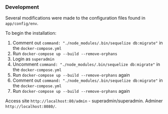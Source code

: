 ### Development
Several modifications were made to the configuration files found in `app/config/env`.

To begin the installation:

1. Comment out `command: "./node_modules/.bin/sequelize db:migrate"` in the `docker-compose.yml`
2. Run `docker-compose up --build --remove-orphans`
3. Login as `superadmin`
4. Uncomment `command: "./node_modules/.bin/sequelize db:migrate"` in the `docker-compose.yml`
5. Run `docker-compose up --build --remove-orphans` again
6. Comment out `command: "./node_modules/.bin/sequelize db:migrate"` in the `docker-compose.yml`
7. Run `docker-compose up --build --remove-orphans` again

Access site `http://localhost:80/admin` - superadmin/superadmin.
Adminer `http://localhost:8080/`.
